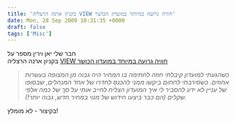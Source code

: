 ```yaml
---
title: 'בקניון ארנה הרצליה VIEW חוויה גרועה במיוחד במועדון הכושר'
date: Mon, 28 Sep 2009 10:31:35 +0000
draft: false
tags: ['Misc']
---
```


חבר שלי יאן וירין מספר על  
בקניון ארנה הרצליה [VIEW חוויה גרועה במיוחד במועדון הכושר](http://aivub.blogspot.com/2009/09/view-sports-club-sucks.html)  

> _כשהגעתי למועדון קיבלתי חוזה לחתימה בו המחיר היה גבוה מן המצופה בעשרות אחוזים. כשסירבתי לחתום ביקשו ממני להכנס לחדרו של אחד המנהלים, שבסופו של עניין לא ידע להסביר לי איך המועדון הצליח לחייב אותי על סך של כמה אלפי שקלים (הם כבר ביצעו חידוש של מנוי במחיר חדש, גבוה יותר!)._

בקיצור - לא מומלץ!